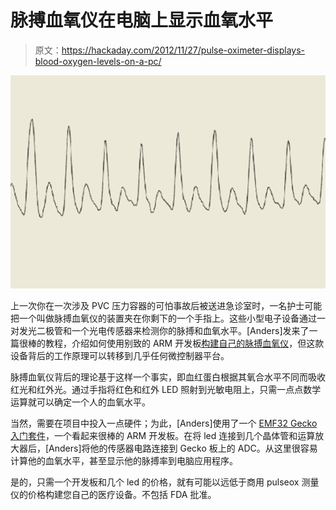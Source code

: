 # 脉搏血氧仪在电脑上显示血氧水平

> 原文：<https://hackaday.com/2012/11/27/pulse-oximeter-displays-blood-oxygen-levels-on-a-pc/>

![](img/343323eb4bc44c0e1da7fea4452cee05.png "pulse")

上一次你在一次涉及 PVC 压力容器的可怕事故后被送进急诊室时，一名护士可能把一个叫做脉搏血氧仪的装置夹在你剩下的一个手指上。这些小型电子设备通过一对发光二极管和一个光电传感器来检测你的脉搏和血氧水平。[Anders]发来了一篇很棒的教程，介绍如何使用别致的 ARM 开发板[构建自己的脉搏血氧仪](http://blog.energymicro.com/2012/11/21/create-a-simple-pulse-oximeter-with-tiny-gecko/)，但这款设备背后的工作原理可以转移到几乎任何微控制器平台。

脉搏血氧仪背后的理论基于这样一个事实，即血红蛋白根据其氧合水平不同而吸收红光和红外光。通过手指将红色和红外 LED 照射到光敏电阻上，只需一点点数学运算就可以确定一个人的血氧水平。

当然，需要在项目中投入一点硬件；为此，[Anders]使用了一个 [EMF32 Gecko 入门套件](http://www.energymicro.com/tools/efm32-tiny-gecko-starter-kit)，一个看起来很棒的 ARM 开发板。在将 led 连接到几个晶体管和运算放大器后，[Anders]将他的传感器电路连接到 Gecko 板上的 ADC。从这里很容易计算他的血氧水平，甚至显示他的脉搏率到电脑应用程序。

是的，只需一个开发板和几个 led 的价格，就有可能以远低于商用 pulseox 测量仪的价格构建您自己的医疗设备。不包括 FDA 批准。